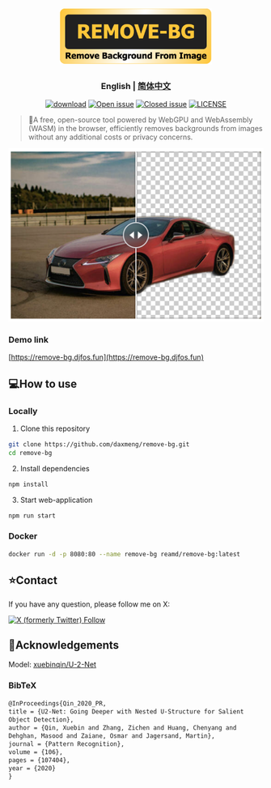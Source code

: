 # <div align="center"><img src="src/assets/img/remove-bg_logo.png" width=300/></div>

### <div align="center"><b>English | <a href="README_CN.md">简体中文</a></b></div>

<div align="center">

[![download](https://img.shields.io/github/downloads/reamd/remove-bg/total.svg)](https://github.com/reamd/remove-bg/releases)
[![Open issue](https://img.shields.io/github/issues/reamd/remove-bg)](https://github.com/reamd/remove-bg/issues)
[![Closed issue](https://img.shields.io/github/issues-closed/reamd/remove-bg)](https://github.com/reamd/remove-bg/issues)
[![LICENSE](https://img.shields.io/badge/License-GPL%203.0-blue.svg)](https://github.com/reamd/remove-bg/blob/master/LICENSE)

</div>

> :rocket:A free, open-source tool powered by WebGPU and WebAssembly (WASM) in the browser, efficiently removes backgrounds from images without any additional costs or privacy concerns.

<div align="center">
<img src="src/assets/img/example.png" width=600/>
</div>

### Demo link

[https://remove-bg.djfos.fun](https://remove-bg.djfos.fun)

## :computer:How to use

### Locally

1. Clone this repository

```bash
git clone https://github.com/daxmeng/remove-bg.git
cd remove-bg
```

2. Install dependencies

```bash
npm install
```

3. Start web-application

```bash
npm run start
```

### Docker

```bash
docker run -d -p 8080:80 --name remove-bg reamd/remove-bg:latest
```

## :star:Contact

If you have any question, please follow me on X:

[![X (formerly Twitter) Follow](https://img.shields.io/twitter/follow/daxmeng)](https://x.com/daxmeng)

## :information_desk_person:Acknowledgements

Model: [xuebinqin/U-2-Net](https://github.com/xuebinqin/U-2-Net)

### BibTeX

```
@InProceedings{Qin_2020_PR,
title = {U2-Net: Going Deeper with Nested U-Structure for Salient Object Detection},
author = {Qin, Xuebin and Zhang, Zichen and Huang, Chenyang and Dehghan, Masood and Zaiane, Osmar and Jagersand, Martin},
journal = {Pattern Recognition},
volume = {106},
pages = {107404},
year = {2020}
}
```
